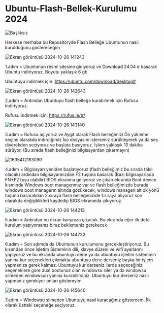 # Ubuntu-Flash-Bellek-Kurulumu 2024
![Başlıksız](https://github.com/user-attachments/assets/40661230-0aa5-4be5-9c1a-27116bd08898)

Herkese merhaba bu Repositoryde Flash Belleğe Ubuntunun nasıl kurulduğunu göstereceğim


 ![Ekran görüntüsü 2024-10-26 141243](https://github.com/user-attachments/assets/892bfad4-faa3-4a0f-9a90-5681e70bd502)

1.adım = Ubuntunun resmi sitesine gidiyoruz ve Download 24.04 e basarak Ubuntu indiriyoruz. Boyutu yaklaşık 6 gb

Ubuntuyu indirmek için: https://ubuntu.com/download/desktop#

![Ekran görüntüsü 2024-10-26 142643](https://github.com/user-attachments/assets/ba933d95-629d-44f5-a7ec-cd4247c66fe3)

2.adım = Ardından Ubuntuyu flash belleğe kurabilmek için Rufusu indiriyoruz.

Rufusu indirmek için: https://rufus.ie/tr/ 

![Ekran görüntüsü 2024-10-26 143140](https://github.com/user-attachments/assets/2f5c7fde-a00e-4e54-ab47-c125a5ac98b7)

3.adım = Rufusu açıyoruz ve Aygıt olarak Flash belleğimizi Ön yükleme seçimi olarakda indirdiğimiz İso dosyasını isterseniz sürükleyerek ya da seç diyerekden seçiyoruz ve başlata basıyoruz. İşlem yaklaşık 10 dakika sürüyor. (Bu sırada flash belleğinizi bilgisayardan çıkarmayın)

![1635412183090](https://github.com/user-attachments/assets/56d1722f-8f23-412f-bfcc-a97f4e1892cb)

4.adım = Bilgisayarı yeniden başlatıyoruz (flash belleğimiz bu sırada takılı olacak) ardından bilgisayarınızdan F2 tuşuna basarak (Bazı bilgisayarlada FN+F2 tuşu olabilir) BIOS ekranına geliyoruz ve çıkan ekranda Boot device kısmında Windows boot managerımız var ve flash belleğimizde burada windows boot managerın altında gözükecek, windows managerı alt ok yönü tuşuna basarakdan 2.sıraya flash belleğimizide 1.sıraya alıyoruz son olarakda değişiklikleri kaydedip BIOS ekranında çıkıyoruz. 

![Ekran görüntüsü 2024-10-26 144213](https://github.com/user-attachments/assets/e0951584-a2dd-4259-82d0-ee0f226fefb0)

5.adım = Ardından bu ekran karşınıza çıkacak. Bu ekranda eğer ilk defa kurulum yapıyorsanız biraz beklemeniz gerekecek

![Ekran görüntüsü 2024-10-26 144732](https://github.com/user-attachments/assets/b1a86f1f-5392-4b21-88af-518c7963561f)

6.adım = Son adımda da Ubuntunun kurulumunu gerçekleştiriyoruz. Bu kısımdan önce İşletim Sisteminin dili, klavye düzeni ve wifi ayarlarını yapıyoruz ve bu ekranda ubuntuyu dene ya da ubuntuyu işletim sisteminin yanına kur seçenekleri çıkmakta ubuntuyu dene derseniz başka bir işlem yapmanıza gerek kalmaz. Ubuntuyu kur derseniz ilerde seçeceğiniz seçeneklere göre dual bootunuz olan windowsu siler ya da windowsu silmeden windowsun yanına kurabilirsiniz. Ubuntuyu kur derseniz nasıl yapmanız gerekiyor onları göstereyim.

 ![Ekran görüntüsü 2024-10-26 145640](https://github.com/user-attachments/assets/16f7143e-c1a1-458e-add6-4ca3a482b5d4)

 7.adım = Windowsu silmeden Ubuntuyu nasıl kuracağınız göstercem. İlk olarak üstteki seçeneğe seçiyoruz.

 






